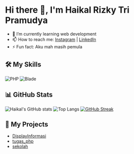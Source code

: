 # Hi there 👋, I'm Haikal Rizky Tri Pramudya

- 🌱 I’m currently learning web development
- 📫 How to reach me: [Instagram](https://instagram.com/username) | [LinkedIn](https://linkedin.com/in/username)
- ⚡ Fun fact: Aku mah masih pemula

## 🛠️ My Skills
![PHP](https://img.shields.io/badge/PHP-777BB4?style=for-the-badge&logo=php&logoColor=white)
![Blade](https://img.shields.io/badge/Blade-FF2D20?style=for-the-badge&logo=laravel&logoColor=white)

## 📊 GitHub Stats
![Haikal's GitHub stats](https://github-readme-stats.vercel.app/api?username=haikal-266&show_icons=true&theme=radical)
![Top Langs](https://github-readme-stats.vercel.app/api/top-langs/?username=haikal-266&layout=compact&theme=radical)
[![GitHub Streak](https://streak-stats.demolab.com?user=haikal-266&theme=radical)](https://git.io/streak-stats)

## 🚀 My Projects
- [DisplayInformasi](https://github.com/haikal-266/DisplayInformasi)
- [tugas_php](https://github.com/haikal-266/tugas_php)
- [sekolah](https://github.com/haikal-266/sekolah)

